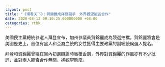 ```yaml
---
layout: post
title: "《環看天下》：賀錦麗成拜登副手　外界觀望能否合作"
date: 2020-08-13 09:10:25.000000000 +08:00
categories: rthk
---
```


美國民主黨總統參選人拜登宣布，加州參議員賀錦麗成為競選拍擋。賀錦麗將會是美國歷史上，首位有黑人和亞裔血統的女性獲得主要政黨的副總統候選人提名。

拜登和賀錦麗曾經在黨內初選辯論時唇槍舌劍，外界對賀錦麗的作風亦有不少批評，並對兩人能否合作無間，抱觀望態度。
